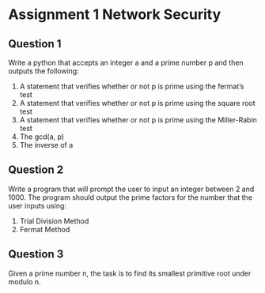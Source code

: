 # Assignment 1 Network Security

## Question 1
Write a python that accepts an integer a and a prime number p and then outputs the
following:
1. A statement that verifies whether or not p is prime using the fermat’s test
2. A statement that verifies whether or not p is prime using the square root test
3. A statement that verifies whether or not p is prime using the Miller-Rabin test
4. The gcd(a, p)
5. The inverse of a
## Question 2
Write a program that will prompt the user to input an integer between 2 and 1000. The
program should output the prime factors for the number that the user inputs using:
1. Trial Division Method
2. Fermat Method
## Question 3
Given a prime number n, the task is to find its smallest primitive root under modulo n.
